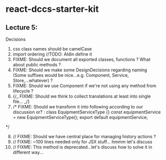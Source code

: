 # react-dccs-starter-kit

## Lecture 5:

Decisions

1. css class names should be camelCase
2. import ordering
   //TODO: Aldin define it
3. FIXME: Should we document all exported classes, functions ? What about public methods ?
4. FIXME: Should we make some DesignDecisions regarding naming (Some suffixes would be nice...e.g. Component, Service, Store,...whatever) ?
5. FIXME: Should we use Component if we're not using any method from lifecycle ?
6. {/_ FIXME: Should we think to collect translations at least into single file... _/}
7. /\*
   FIXME: Should we transform it into following according to our discussion or? :
   class EquipmentServiceType {}
   const equipmentService = new EquipmentServiceType();
   export default equipmentService;

\*/

8. // FIXME: Should we have central place for managing history actions ?
9. // FIXME: ~100 lines needed only for JSX stuff... hmmm let's discuss
10. // FIXME: This method is deprecated...let's discuss how to solve it in different way...
